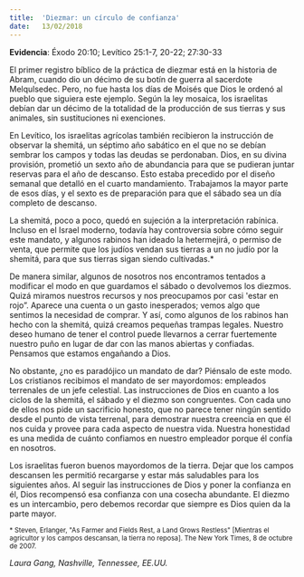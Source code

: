 ```yaml
---
title:  'Diezmar: un círculo de confianza'
date:   13/02/2018
---
```


**Evidencia**: Éxodo 20:10; Levítico 25:1-7, 20-22; 27:30-33 

El primer registro bíblico de la práctica de diezmar está en la historia de Abram, cuando dio un décimo de su botín de guerra al sacerdote Melqulsedec. Pero, no fue hasta los días de Moisés que Dios le ordenó al pueblo que siguiera este ejemplo. Según la ley mosaica, los israelitas debían dar un décimo de la totalidad de la producción de sus tierras y sus animales, sin sustituciones ni exenciones. 

En Levítico, los israelitas agrícolas también recibieron la instrucción de observar la shemitá, un séptimo año sabático en el que no se debían sembrar los campos y todas las deudas se perdonaban. Dios, en su divina provisión, prometió un sexto año de abundancia para que se pudieran juntar reservas para el año de descanso. Esto estaba precedido por el diseño semanal que detalló en el cuarto mandamiento. Trabajamos la mayor parte de esos días, y el sexto es de preparación para que el sábado sea un día completo de descanso. 

La shemitá, poco a poco, quedó en sujeción a la interpretación rabínica. Incluso en el Israel moderno, todavía hay controversia sobre cómo seguir este mandato, y algunos rabinos han ideado la hetermejirá, o permiso de venta, que permite que los judíos vendan sus tierras a un no judío por la shemitá, para que sus tierras sigan siendo cultivadas.* 

De manera similar, algunos de nosotros nos encontramos tentados a modificar el modo en que guardamos el sábado o devolvemos los diezmos. Quizá miramos nuestros recursos y nos preocupamos por casi 'estar en rojo”. Aparece una cuenta o un gasto inesperados; vemos algo que sentimos la necesidad de comprar. Y así, como algunos de los rabinos han hecho con la shemitá, quizá creamos pequeñas trampas legales. Nuestro deseo humano de tener el control puede llevarnos a cerrar fuertemente nuestro puño en lugar de dar con las manos abiertas y confiadas. Pensamos que estamos engañando a Dios.

No obstante, ¿no es paradójico un mandato de dar? Piénsalo de este modo. Los cristianos recibimos el mandato de ser mayordomos: empleados terrenales de un jefe celestial. Las instrucciones de Dios en cuanto a los ciclos de la shemitá, el sábado y el diezmo son congruentes. Con cada uno de ellos nos pide un sacrificio honesto, que no parece tener ningún sentido desde el punto de vista terrenal, para demostrar nuestra creencia en que él nos cuida y provee para cada aspecto de nuestra vida. Nuestra honestidad es una medida de cuánto confiamos en nuestro empleador porque él confía en nosotros. 

Los israelitas fueron buenos mayordomos de la tierra. Dejar que los campos descansen les permitió recargarse y estar más saludables para los siguientes años. Al seguir las instrucciones de Dios y poner la confianza en él, Dios recompensó esa confianza con una cosecha abundante. El diezmo es un intercambio, pero debemos recordar que siempre es Dios quien da la parte mayor. 

<sup>* Steven, Erlanger, "As Farmer and Fields Rest, a Land Grows Restless" [Mientras el agricultor y los campos descansan, la tierra no reposa]. The New York Times, 8 de octubre de 2007.</sup> 

_Laura Gang, Nashville, Tennessee, EE.UU._ 